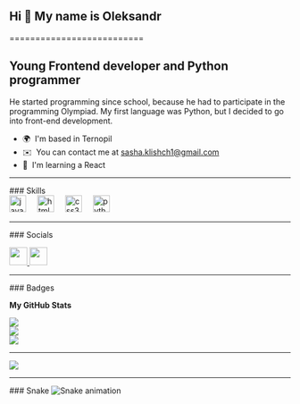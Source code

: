<h2 align="left">Hi 👋 My name is Oleksandr</h2>
==========================

Young Frontend developer and Python programmer
----------------------------------------------

He started programming since school, because he had to participate in the programming Olympiad. My first language was Python, but I decided to go into front-end development.

* 🌍  I'm based in Ternopil
* ✉️  You can contact me at [sasha.klishch1@gmail.com](mailto:sasha.klishch1@gmail.com)
* 🧠  I'm learning a React
<hr>
### Skills


<div align="left">
  <img src="https://cdn.jsdelivr.net/gh/devicons/devicon/icons/javascript/javascript-original.svg" height="30" alt="javascript logo"  />
  <img width="12" />
  <img src="https://cdn.jsdelivr.net/gh/devicons/devicon/icons/html5/html5-original.svg" height="30" alt="html5 logo"  />
  <img width="12" />
  <img src="https://cdn.jsdelivr.net/gh/devicons/devicon/icons/css3/css3-original.svg" height="30" alt="css3 logo"  />
  <img width="12" />
  <img src="https://cdn.jsdelivr.net/gh/devicons/devicon/icons/python/python-original.svg" height="30" alt="python logo"  />
  <img width="12" />
</div>

<hr>
### Socials

<p align="left"> <a href="https://www.github.com/Sasha1377" target="_blank" rel="noreferrer"> <picture> <source media="(prefers-color-scheme: dark)" srcset="https://raw.githubusercontent.com/danielcranney/readme-generator/main/public/icons/socials/github-dark.svg" /> <source media="(prefers-color-scheme: light)" srcset="https://raw.githubusercontent.com/danielcranney/readme-generator/main/public/icons/socials/github.svg" /> <img src="https://raw.githubusercontent.com/danielcranney/readme-generator/main/public/icons/socials/github.svg" width="32" height="32" /> </picture> </a> <a href="http://www.instagram.com/oleksandr_klishch" target="_blank" rel="noreferrer"> <picture> <source media="(prefers-color-scheme: dark)" srcset="https://raw.githubusercontent.com/danielcranney/readme-generator/main/public/icons/socials/instagram-dark.svg" /> <source media="(prefers-color-scheme: light)" srcset="https://raw.githubusercontent.com/danielcranney/readme-generator/main/public/icons/socials/instagram.svg" /> <img src="https://raw.githubusercontent.com/danielcranney/readme-generator/main/public/icons/socials/instagram.svg" width="32" height="32" /> </picture> </a></p>
<hr>
### Badges

<b>My GitHub Stats</b>

![](https://github-readme-stats.vercel.app/api?username=Sasha1377&theme=dark&hide_border=false&include_all_commits=false&count_private=false)<br/>
![](https://github-readme-streak-stats.herokuapp.com/?user=Sasha1377&theme=dark&hide_border=false)<br/>
![](https://github-readme-stats.vercel.app/api/top-langs/?username=Sasha1377&theme=dark&hide_border=false&include_all_commits=false&count_private=false&layout=compact)

---
[![](https://visitcount.itsvg.in/api?id=Sasha1377&icon=0&color=0)](https://visitcount.itsvg.in)
<hr>
### Snake
<img src="https://raw.githubusercontent.com/Sasha1377/Sasha1377/output/snake.svg" alt="Snake animation" />


